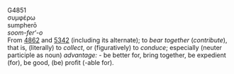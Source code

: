 <body>
  <p>G4851<br>  συμφέρω  <br> sumpherō  <br><i>soom-fer‘-o </i><br>From <a href="g4862.htm">4862</a> and <a href="g5342.htm">5342</a> (including its alternate); to <i>bear</i> <i>together</i> (<i>contribute</i>), that is, (literally) to <i>collect</i>, or (figuratively) to <i>conduce</i>; especially (neuter participle as noun) <i>advantage:</i> - be better for, bring together, be expedient (for), be good, (be) profit (-able for).<br></p>
 </body>